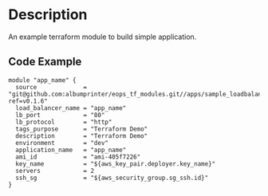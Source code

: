 # Description
An example terraform module to build simple application.

## Code Example

```hcl-terraform
module "app_name" {
  source             = "git@github.com:albumprinter/eops_tf_modules.git//apps/sample_loadbalanced_application?ref=v0.1.6"
  load_balancer_name = "app_name"
  lb_port            = "80"
  lb_protocol        = "http"
  tags_purpose       = "Terraform Demo"
  description        = "Terraform Demo"
  environment        = "dev"
  application_name   = "app_name"
  ami_id             = "ami-405f7226"
  key_name           = "${aws_key_pair.deployer.key_name}"
  servers            = 2
  ssh_sg             = "${aws_security_group.sg_ssh.id}"
}
```
